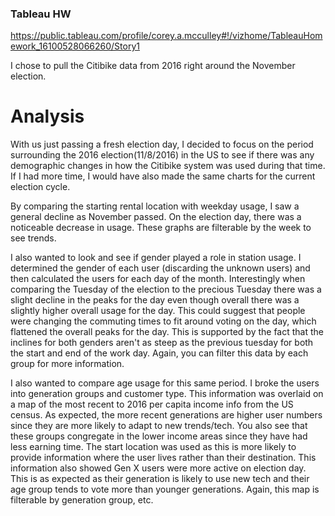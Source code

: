 ### Tableau HW

https://public.tableau.com/profile/corey.a.mcculley#!/vizhome/TableauHomework_16100528066260/Story1

I chose to pull the Citibike data from 2016 right around the November election.

# Analysis

With us just passing a fresh election day, I decided to focus on the period surrounding the 2016 election(11/8/2016) in the US to see if there was any demographic changes in how the Citibike system was used during that time. If I had more time, I would have also made the same charts for the current election cycle.

By comparing the starting rental location with weekday usage, I saw a general decline as November passed. On the election day, there was a noticeable decrease in usage. These graphs are filterable by the week to see trends.

I also wanted to look and see if gender played a role in station usage. I determined the gender of each user (discarding the unknown users) and then calculated the users for each day of the month. Interestingly when comparing the Tuesday of the election to the precious Tuesday there was a slight decline in the peaks for the day even though overall there was a slightly higher overall usage for the day. This could suggest that people were changing the commuting times to fit around voting on the day, which flattened the overall peaks for the day. This is supported by the fact that the inclines for both genders aren't as steep as the previous tuesday for both the start and end of the work day. Again, you can filter this data by each group for more information.

I also wanted to compare age usage for this same period. I broke the users into generation groups and customer type. This information was overlaid on a map of the most recent to 2016 per capita income info from the US census. As expected, the more recent generations are higher user numbers since they are more likely to adapt to new trends/tech. You also see that these groups congregate in the lower income areas since they have had less earning time. The start location was used as this is more likely to provide information where the user lives rather than their destination. This information also showed Gen X users were more active on election day. This is as expected as their generation is likely to use new tech and their age group tends to vote more than younger generations. Again, this map is filterable by generation group, etc. 
